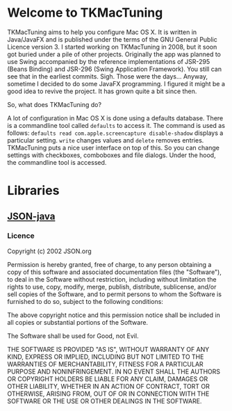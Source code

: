 # Welcome to TKMacTuning

TKMacTuning aims to help you configure Mac OS X. It is written in Java/JavaFX and is published under the terms of the GNU General Public Licence version 3. I started working on TKMacTuning in 2008, but it soon got buried under a pile of other projects. Originally the app was planned to use Swing accompanied by the reference implementations of JSR-295 (Beans Binding) and JSR-296 (Swing Application Framework). You still can see that in the earliest commits. Sigh. Those were the days... Anyway, sometime I decided to do some JavaFX programming. I figured it might be a good idea to revive the project. It has grown quite a bit since then.

So, what does TKMacTuning do? 

A lot of configuration in Mac OS X is done using a defaults database. There is a commandline tool called `defaults` to access it. The command is used as follows: `defaults read com.apple.screencapture disable-shadow` displays a particular setting. `write` changes values and `delete` removes entries. TKMacTuning puts a nice user interface on top of this. So you can change settings with checkboxes, comboboxes and file dialogs. Under the hood, the commandline tool is accessed.

# Libraries

## [JSON-java](https://github.com/stleary/JSON-java)

### Licence

Copyright (c) 2002 JSON.org

Permission is hereby granted, free of charge, to any person obtaining a copy of this software and associated documentation files (the "Software"), to deal in the Software without restriction, including without limitation the rights to use, copy, modify, merge, publish, distribute, sublicense, and/or sell copies of the Software, and to permit persons to whom the Software is furnished to do so, subject to the following conditions:

The above copyright notice and this permission notice shall be included in all copies or substantial portions of the Software.

The Software shall be used for Good, not Evil.

THE SOFTWARE IS PROVIDED "AS IS", WITHOUT WARRANTY OF ANY KIND, EXPRESS OR IMPLIED, INCLUDING BUT NOT LIMITED TO THE WARRANTIES OF MERCHANTABILITY, FITNESS FOR A PARTICULAR PURPOSE AND NONINFRINGEMENT. IN NO EVENT SHALL THE AUTHORS OR COPYRIGHT HOLDERS BE LIABLE FOR ANY CLAIM, DAMAGES OR OTHER LIABILITY, WHETHER IN AN ACTION OF CONTRACT, TORT OR OTHERWISE, ARISING FROM, OUT OF OR IN CONNECTION WITH THE SOFTWARE OR THE USE OR OTHER DEALINGS IN THE SOFTWARE.